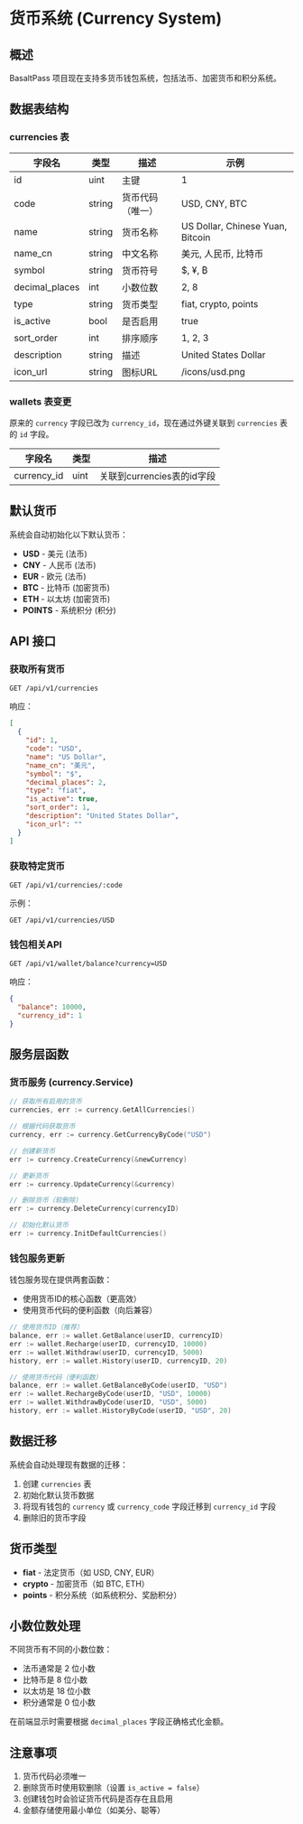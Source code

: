 # 货币系统 (Currency System)

## 概述

BasaltPass 项目现在支持多货币钱包系统，包括法币、加密货币和积分系统。

## 数据表结构

### currencies 表

| 字段名 | 类型 | 描述 | 示例 |
|--------|------|------|------|
| id | uint | 主键 | 1 |
| code | string | 货币代码（唯一） | USD, CNY, BTC |
| name | string | 货币名称 | US Dollar, Chinese Yuan, Bitcoin |
| name_cn | string | 中文名称 | 美元, 人民币, 比特币 |
| symbol | string | 货币符号 | $, ¥, ₿ |
| decimal_places | int | 小数位数 | 2, 8 |
| type | string | 货币类型 | fiat, crypto, points |
| is_active | bool | 是否启用 | true |
| sort_order | int | 排序顺序 | 1, 2, 3 |
| description | string | 描述 | United States Dollar |
| icon_url | string | 图标URL | /icons/usd.png |

### wallets 表变更

原来的 `currency` 字段已改为 `currency_id`，现在通过外键关联到 `currencies` 表的 `id` 字段。

| 字段名 | 类型 | 描述 |
|--------|------|------|
| currency_id | uint | 关联到currencies表的id字段 |

## 默认货币

系统会自动初始化以下默认货币：

- **USD** - 美元 (法币)
- **CNY** - 人民币 (法币)
- **EUR** - 欧元 (法币)
- **BTC** - 比特币 (加密货币)
- **ETH** - 以太坊 (加密货币)
- **POINTS** - 系统积分 (积分)

## API 接口

### 获取所有货币

```http
GET /api/v1/currencies
```

响应：
```json
[
  {
    "id": 1,
    "code": "USD",
    "name": "US Dollar",
    "name_cn": "美元",
    "symbol": "$",
    "decimal_places": 2,
    "type": "fiat",
    "is_active": true,
    "sort_order": 1,
    "description": "United States Dollar",
    "icon_url": ""
  }
]
```

### 获取特定货币

```http
GET /api/v1/currencies/:code
```

示例：
```http
GET /api/v1/currencies/USD
```

### 钱包相关API

```http
GET /api/v1/wallet/balance?currency=USD
```

响应：
```json
{
  "balance": 10000,
  "currency_id": 1
}
```

## 服务层函数

### 货币服务 (currency.Service)

```go
// 获取所有启用的货币
currencies, err := currency.GetAllCurrencies()

// 根据代码获取货币
currency, err := currency.GetCurrencyByCode("USD")

// 创建新货币
err := currency.CreateCurrency(&newCurrency)

// 更新货币
err := currency.UpdateCurrency(&currency)

// 删除货币（软删除）
err := currency.DeleteCurrency(currencyID)

// 初始化默认货币
err := currency.InitDefaultCurrencies()
```

### 钱包服务更新

钱包服务现在提供两套函数：
- 使用货币ID的核心函数（更高效）
- 使用货币代码的便利函数（向后兼容）

```go
// 使用货币ID（推荐）
balance, err := wallet.GetBalance(userID, currencyID)
err := wallet.Recharge(userID, currencyID, 10000)
err := wallet.Withdraw(userID, currencyID, 5000)
history, err := wallet.History(userID, currencyID, 20)

// 使用货币代码（便利函数）
balance, err := wallet.GetBalanceByCode(userID, "USD")
err := wallet.RechargeByCode(userID, "USD", 10000)
err := wallet.WithdrawByCode(userID, "USD", 5000)
history, err := wallet.HistoryByCode(userID, "USD", 20)
```

## 数据迁移

系统会自动处理现有数据的迁移：

1. 创建 `currencies` 表
2. 初始化默认货币数据
3. 将现有钱包的 `currency` 或 `currency_code` 字段迁移到 `currency_id` 字段
4. 删除旧的货币字段

## 货币类型

- **fiat** - 法定货币（如 USD, CNY, EUR）
- **crypto** - 加密货币（如 BTC, ETH）
- **points** - 积分系统（如系统积分、奖励积分）

## 小数位数处理

不同货币有不同的小数位数：
- 法币通常是 2 位小数
- 比特币是 8 位小数
- 以太坊是 18 位小数
- 积分通常是 0 位小数

在前端显示时需要根据 `decimal_places` 字段正确格式化金额。

## 注意事项

1. 货币代码必须唯一
2. 删除货币时使用软删除（设置 `is_active = false`）
3. 创建钱包时会验证货币代码是否存在且启用
4. 金额存储使用最小单位（如美分、聪等）
